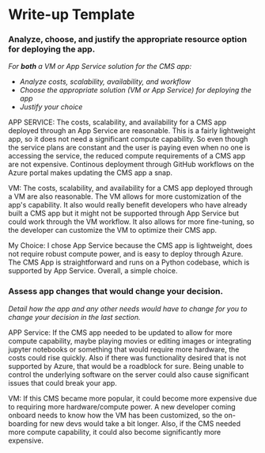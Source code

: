 # Write-up Template

### Analyze, choose, and justify the appropriate resource option for deploying the app.

_For **both** a VM or App Service solution for the CMS app:_

- _Analyze costs, scalability, availability, and workflow_
- _Choose the appropriate solution (VM or App Service) for deploying the app_
- _Justify your choice_

APP SERVICE: The costs, scalability, and availability for a CMS app deployed through an App Service are reasonable. This is a fairly lightweight app, so it does not need a significant compute capability. So even though the service plans are constant and the user is paying even when no one is accessing the service, the reduced compute requirements of a CMS app are not expensive. Continous deployment through GitHub workflows on the Azure portal makes updating the CMS app a snap.

VM: The costs, scalability, and availability for a CMS app deployed through a VM are also reasonable. The VM allows for more customization of the app's capability. It also would really benefit developers who have already built a CMS app but it might not be supported through App Service but could work through the VM workflow. It also allows for more fine-tuning, so the developer can customize the VM to optimize their CMS app.

My Choice: I chose App Service because the CMS app is lightweight, does not require robust compute power, and is easy to deploy through Azure. The CMS App is straightforward and runs on a Python codebase, which is supported by App Service. Overall, a simple choice.

### Assess app changes that would change your decision.

_Detail how the app and any other needs would have to change for you to change your decision in the last section._

APP Service: If the CMS app needed to be updated to allow for more compute capability, maybe playing movies or editing images or integrating jupyter notebooks or something that would require more hardware, the costs could rise quickly. Also if there was functionality desired that is not supported by Azure, that would be a roadblock for sure. Being unable to control the underlying software on the server could also cause significant issues that could break your app.

VM: If this CMS became more popular, it could become more expensive due to requiring more hardware/compute power. A new developer coming onboard needs to know how the VM has been customized, so the on-boarding for new devs would take a bit longer. Also, if the CMS needed more compute capability, it could also become significantly more expensive.
